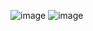 ![image](https://user-images.githubusercontent.com/113437980/195314070-bb503162-7ceb-43f7-b70e-33692256055d.png)
![image](https://user-images.githubusercontent.com/113437980/195314175-c3de061f-29d1-4fd9-98d2-ea930d43fe0b.png)
